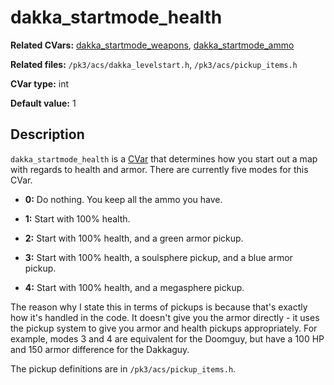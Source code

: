 # dakka\_startmode\_health

**Related CVars:** [dakka\_startmode\_weapons](dakka_startmode_weapons.md), [dakka\_startmode\_ammo](dakka_startmode_ammo.md)

**Related files:** `/pk3/acs/dakka_levelstart.h`, `/pk3/acs/pickup_items.h`

**CVar type:** int

**Default value:** 1

## Description

`dakka_startmode_health` is a [CVar](../cvars.md) that determines how you start out
a map with regards to health and armor. There are currently five modes for this CVar.

* **0:** Do nothing. You keep all the ammo you have.

* **1:** Start with 100% health.

* **2:** Start with 100% health, and a green armor pickup.

* **3:** Start with 100% health, a soulsphere pickup, and a blue armor pickup.

* **4:** Start with 100% health, and a megasphere pickup.

The reason why I state this in terms of pickups is because that's exactly how it's
handled in the code. It doesn't give you the armor directly - it uses the pickup system
to give you armor and health pickups appropriately. For example, modes 3 and 4 are
equivalent for the Doomguy, but have a 100 HP and 150 armor difference for the Dakkaguy.

The pickup definitions are in `/pk3/acs/pickup_items.h`.
